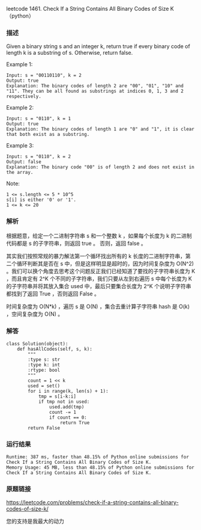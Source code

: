 leetcode  1461. Check If a String Contains All Binary Codes of Size K（python）



### 描述

Given a binary string s and an integer k, return true if every binary code of length k is a substring of s. Otherwise, return false.



Example 1:

	Input: s = "00110110", k = 2
	Output: true
	Explanation: The binary codes of length 2 are "00", "01", "10" and "11". They can be all found as substrings at indices 0, 1, 3 and 2 respectively.

	
Example 2:

	Input: s = "0110", k = 1
	Output: true
	Explanation: The binary codes of length 1 are "0" and "1", it is clear that both exist as a substring. 


Example 3:

	Input: s = "0110", k = 2
	Output: false
	Explanation: The binary code "00" is of length 2 and does not exist in the array.

	


Note:

	1 <= s.length <= 5 * 10^5
	s[i] is either '0' or '1'.
	1 <= k <= 20


### 解析

根据题意，给定一个二进制字符串 s 和一个整数 k ，如果每个长度为 k 的二进制代码都是 s 的子字符串，则返回 true 。 否则，返回 false 。

其实我们按照常规的暴力解法第一个循环找出所有的 k 长度的二进制字符串，第二个循环判断其是否在 s 中，但是这样明显是超时的，因为时间复杂度为 O(N^2) 。我们可以换个角度去思考这个问题反正我们已经知道了要找的子字符串长度为 K ，而且肯定有 2^K 个不同的子字符串，我们只要从左到右遍历 s 中每个长度为 K 的子字符串并将其放入集合 used 中，最后只要集合长度为 2^K 个说明子字符串都找到了返回 True ，否则返回 False 。

时间复杂度为 O(N\*k) ，遍历 s 是 O(N) ，集合去重计算子字符串 hash 是 O(k) ，空间复杂度为 O(N) 。


### 解答
				

	class Solution(object):
	    def hasAllCodes(self, s, k):
	        """
	        :type s: str
	        :type k: int
	        :rtype: bool
	        """
	        count = 1 << k
	        used = set()
	        for i in range(k, len(s) + 1):
	            tmp = s[i-k:i]
	            if tmp not in used:
	                used.add(tmp)
	                count -= 1
	                if count == 0:
	                    return True
	        return False
            	      
			
### 运行结果

	Runtime: 387 ms, faster than 48.15% of Python online submissions for Check If a String Contains All Binary Codes of Size K.
	Memory Usage: 45 MB, less than 48.15% of Python online submissions for Check If a String Contains All Binary Codes of Size K.


### 原题链接

https://leetcode.com/problems/check-if-a-string-contains-all-binary-codes-of-size-k/

您的支持是我最大的动力

